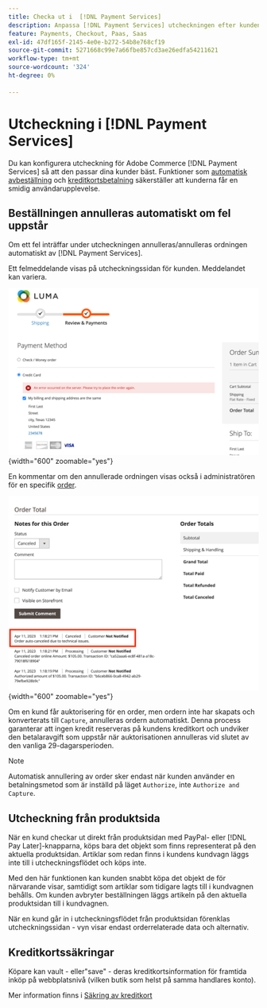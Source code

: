 ```yaml
---
title: Checka ut i  [!DNL Payment Services]
description: Anpassa [!DNL Payment Services] utcheckningen efter kundens behov.
feature: Payments, Checkout, Paas, Saas
exl-id: 47df165f-2145-4e0e-b272-54b8e768cf19
source-git-commit: 5271668c99e7a66fbe857cd3ae26edfa54211621
workflow-type: tm+mt
source-wordcount: '324'
ht-degree: 0%

---
```



# Utcheckning i [!DNL Payment Services]

Du kan konfigurera utcheckning för Adobe Commerce [!DNL Payment Services] så att den passar dina kunder bäst. Funktioner som [automatisk avbeställning](#order-auto-voided-if-error) och [kreditkortsbetalning](#credit-card-vaulting) säkerställer att kunderna får en smidig användarupplevelse.

## Beställningen annulleras automatiskt om fel uppstår

Om ett fel inträffar under utcheckningen annulleras/annulleras ordningen automatiskt av [!DNL Payment Services].

Ett felmeddelande visas på utcheckningssidan för kunden. Meddelandet kan variera.

![Fel vid utcheckning](assets/user-checkout-error.png "Fel vid utcheckning"){width="600" zoomable="yes"}

En kommentar om den annullerade ordningen visas också i administratören för en specifik [order](https://experienceleague.adobe.com/docs/commerce-admin/stores-sales/order-management/orders/orders.html?lang=en).

![Avbruten orderkommentar i Admin för order](assets/admin-checkout-error.png "Avbruten orderkommentar i Admin för order"){width="600" zoomable="yes"}

Om en kund får auktorisering för en order, men ordern inte har skapats och konverterats till `Capture`, annulleras ordern automatiskt. Denna process garanterar att ingen kredit reserveras på kundens kreditkort och undviker den betalaravgift som uppstår när auktorisationen annulleras vid slutet av den vanliga 29-dagarsperioden.

>[!NOTE]
>
>Automatisk annullering av order sker endast när kunden använder en betalningsmetod som är inställd på läget `Authorize`, inte `Authorize and Capture`.

## Utcheckning från produktsida

När en kund checkar ut direkt från produktsidan med PayPal- eller [!DNL Pay Later]-knapparna, köps bara det objekt som finns representerat på den aktuella produktsidan. Artiklar som redan finns i kundens kundvagn läggs inte till i utcheckningsflödet och köps inte.

Med den här funktionen kan kunden snabbt köpa det objekt de för närvarande visar, samtidigt som artiklar som tidigare lagts till i kundvagnen behålls.
Om kunden avbryter beställningen läggs artikeln på den aktuella produktsidan till i kundvagnen.

När en kund går in i utcheckningsflödet från produktsidan förenklas utcheckningssidan - vyn visar endast orderrelaterade data och alternativ.

## Kreditkortssäkringar

Köpare kan vault - eller&quot;save&quot; - deras kreditkortsinformation för framtida inköp på webbplatsnivå (vilken butik som helst på samma handlares konto).

Mer information finns i [Säkring av kreditkort](vaulting.md)
